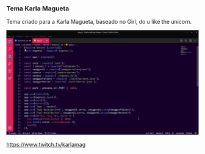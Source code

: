 ### Tema Karla Magueta


Tema criado para a Karla Magueta, baseado no Girl, do u like the unicorn.

![Image Vscode](./images/dKjz43V.png)


https://www.twitch.tv/karlamag